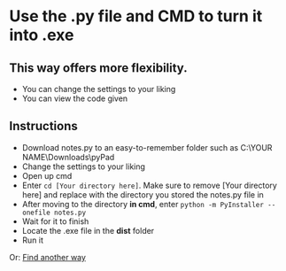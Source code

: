 # Use the .py file and CMD to turn it into .exe
## This way offers more flexibility.
- You can change the settings to your liking
- You can view the code given

## Instructions
- Download notes.py to an easy-to-remember folder such as C:\YOUR NAME\Downloads\pyPad
- Change the settings to your liking
- Open up cmd
- Enter `cd [Your directory here]`. Make sure to remove [Your directory here] and replace with the directory you stored the notes.py file in
- After moving to the directory **in cmd**, enter `python -m PyInstaller --onefile notes.py`
- Wait for it to finish
- Locate the .exe file in the **dist** folder
- Run it

Or: [Find another way](https://github.com/theClawsmos/pypad/tree/main/How%20To%20Download)

